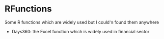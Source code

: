 RFunctions
==========

Some R functions which are widely used but I could'n found them anywhere

  * Days360: the Excel function which is widely used in financial sector
